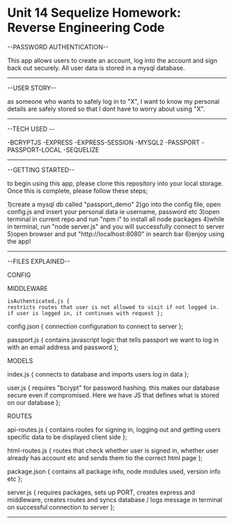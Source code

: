 # Unit 14 Sequelize Homework: Reverse Engineering Code


--PASSWORD AUTHENTICATION--

This app allows users to create an account, log into the account and sign back out securely. All user data is stored in a mysql
database.

------------------------------------------------------------------------------------------------------------------------------

--USER STORY--

as someone who wants to safely log in to "X", I want to know my personal details are safely stored so that I dont have to worry
about using "X".

------------------------------------------------------------------------------------------------------------------------------

--TECH USED --

-BCRYPTJS
-EXPRESS
-EXPRESS-SESSION
-MYSQL2
-PASSPORT
-PASSPORT-LOCAL
-SEQUELIZE

------------------------------------------------------------------------------------------------------------------------------

--GETTING STARTED--

to begin using this app, please clone this repository into your local storage. Once this is complete, please follow these steps;

1)create a mysql db called "passport_demo"
2)go into the config file, open config.js and insert your personal data ie username, password etc
3)open terminal in current repo and run "npm i" to install all node packages
4)while in terminal, run "node server.js" and you will successfully connect to server
5)open browser and put "http://localhost:8080" in search bar
6)enjoy using the app!

------------------------------------------------------------------------------------------------------------------------------

--FILES EXPLAINED--

CONFIG

  MIDDLEWARE

    isAuthenticated.js { 
    restricts routes that user is not allowed to visit if not logged in. if user is logged in, it continues with request };

  config.json {
  connection configuration to connect to server };

  passport.js {
  contains javascript logic that tells passport we want to log in with an email address and password };

MODELS

  index.js {
  connects to database and imports users log in data };

  user.js {
  requires "bcrypt" for password hashing. this makes our database secure even if compromised. Here we have JS that defines what is stored on our database };

ROUTES

  api-routes.js { 
  contains routes for signing in, logging out and getting users specific data to be displayed client side };

  html-routes.js {
  routes that check whether user is signed in, whether user already has account etc and sends them tio the correct html page };

package.json {
contains all package info, node modules used, version info etc };

server.js {
requires packages, sets up PORT, creates express and middleware, creates routes and syncs database / logs message in terminal on successful connection to server };

------------------------------------------------------------------------------------------------------------------------------
